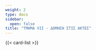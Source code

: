 ```yaml
---
weight: 2
type: docs
sidebar:
  open: false
title: "TMHMA VII - ΔΟΜΗΣΗ ΣΤΙΣ ΑΚΤΕΣ"
---
```


{{< card-list >}}
